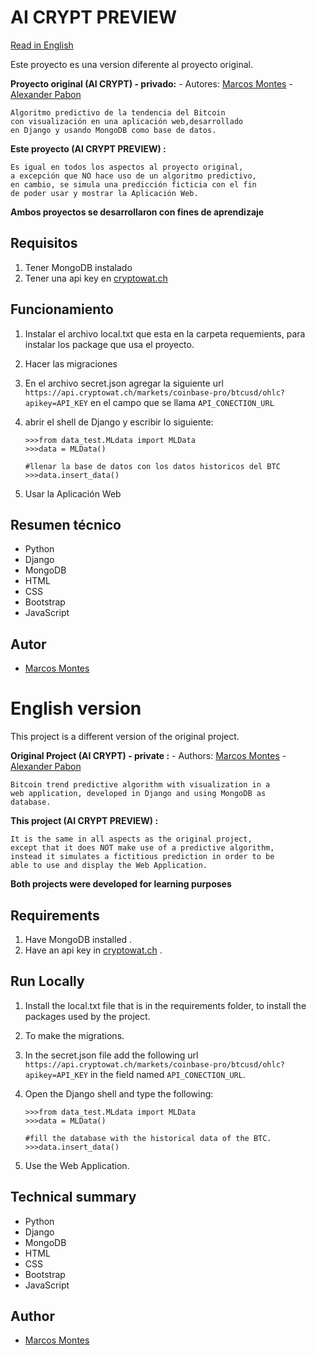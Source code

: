 # AI CRYPT PREVIEW
[Read in English](#english-version)

Este proyecto es una version diferente al proyecto original.

**Proyecto original  (AI CRYPT) - privado:**
	- Autores: [Marcos Montes](https://github.com/ParZivalT99) - [Alexander Pabon](https://github.com/Warriors2021)
	
	Algoritmo predictivo de la tendencia del Bitcoin 
	con visualización en una aplicación web,desarrollado 
	en Django y usando MongoDB como base de datos.

**Este proyecto (AI CRYPT PREVIEW)  :**

	Es igual en todos los aspectos al proyecto original,
	a excepción que NO hace uso de un algoritmo predictivo, 
	en cambio, se simula una predicción ficticia con el fin
	de poder usar y mostrar la Aplicación Web.

**Ambos proyectos se desarrollaron con fines de aprendizaje**
## Requisitos
1. Tener MongoDB instalado 
2. Tener una api key en [cryptowat.ch](cryptowat.ch) 

## Funcionamiento
1.  Instalar el archivo local.txt que esta en la carpeta requemients, para instalar los package que usa el proyecto.
2. Hacer las migraciones
3. En el archivo secret.json agregar la siguiente url ``https://api.cryptowat.ch/markets/coinbase-pro/btcusd/ohlc?apikey=API_KEY`` en el campo que se llama ``API_CONECTION_URL``

4. abrir el shell de Django y escribir lo siguiente:
	```
	>>>from data_test.MLdata import MLData
	>>>data = MLData()

	#llenar la base de datos con los datos historicos del BTC
	>>>data.insert_data()
	```
5. Usar la Aplicación Web

## Resumen técnico
- Python
- Django
- MongoDB
- HTML
- CSS
- Bootstrap
- JavaScript

## Autor
- [Marcos Montes](https://www.github.com/https://github.com/ParZivalT99)

# English version

This project is a different version of the original project.

**Original Project (AI CRYPT) - private :**
		- Authors: [Marcos Montes](https://github.com/ParZivalT99) - [Alexander Pabon](https://github.com/Warriors2021)
	
	Bitcoin trend predictive algorithm with visualization in a 
	web application, developed in Django and using MongoDB as
	database.

**This project (AI CRYPT PREVIEW) :**

	It is the same in all aspects as the original project,
	except that it does NOT make use of a predictive algorithm, 
	instead it simulates a fictitious prediction in order to be 
	able to use and display the Web Application.

**Both projects were developed for learning purposes**
## Requirements
1. Have MongoDB installed .
2. Have an api key in [cryptowat.ch](cryptowat.ch) .

## Run Locally
1.  Install the local.txt file that is in the requirements folder, to install the packages used by the project.
2. To make the migrations.
3. In the secret.json file add the following url ``https://api.cryptowat.ch/markets/coinbase-pro/btcusd/ohlc?apikey=API_KEY`` in the field named ``API_CONECTION_URL``.

4. Open the Django shell and type the following:
	```
	>>>from data_test.MLdata import MLData
	>>>data = MLData()

	#fill the database with the historical data of the BTC.
	>>>data.insert_data()
	```
5. Use the Web Application.

## Technical summary
- Python
- Django
- MongoDB
- HTML
- CSS
- Bootstrap
- JavaScript

## Author
- [Marcos Montes](https://github.com/ParZivalT99)

